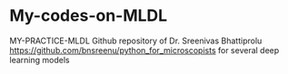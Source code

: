 # My-codes-on-MLDL
MY-PRACTICE-MLDL
Github repository of  Dr. Sreenivas Bhattiprolu  https://github.com/bnsreenu/python_for_microscopists  for several deep learning models
